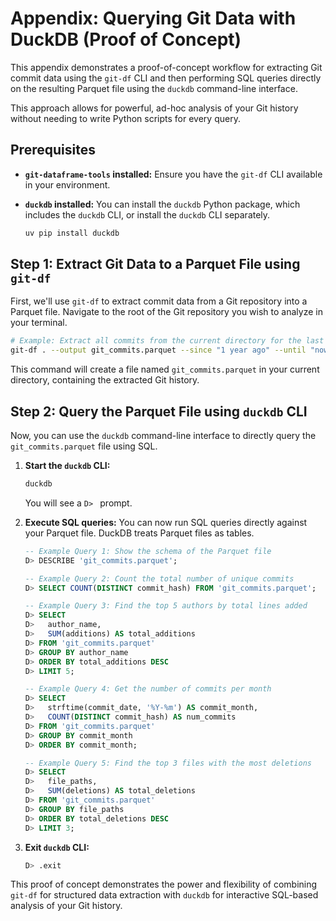 # Appendix: Querying Git Data with DuckDB (Proof of Concept)

This appendix demonstrates a proof-of-concept workflow for extracting Git commit data using the `git-df` CLI and then performing SQL queries directly on the resulting Parquet file using the `duckdb` command-line interface.

This approach allows for powerful, ad-hoc analysis of your Git history without needing to write Python scripts for every query.

## Prerequisites

*   **`git-dataframe-tools` installed:** Ensure you have the `git-df` CLI available in your environment.
*   **`duckdb` installed:** You can install the `duckdb` Python package, which includes the `duckdb` CLI, or install the `duckdb` CLI separately.

    ```bash
    uv pip install duckdb
    ```

## Step 1: Extract Git Data to a Parquet File using `git-df`

First, we'll use `git-df` to extract commit data from a Git repository into a Parquet file. Navigate to the root of the Git repository you wish to analyze in your terminal.

```bash
# Example: Extract all commits from the current directory for the last year
git-df . --output git_commits.parquet --since "1 year ago" --until "now" -v
```

This command will create a file named `git_commits.parquet` in your current directory, containing the extracted Git history.

## Step 2: Query the Parquet File using `duckdb` CLI

Now, you can use the `duckdb` command-line interface to directly query the `git_commits.parquet` file using SQL.

1.  **Start the `duckdb` CLI:**

    ```bash
    duckdb
    ```

    You will see a `D> ` prompt.

2.  **Execute SQL queries:** You can now run SQL queries directly against your Parquet file. DuckDB treats Parquet files as tables.

    ```sql
    -- Example Query 1: Show the schema of the Parquet file
    D> DESCRIBE 'git_commits.parquet';

    -- Example Query 2: Count the total number of unique commits
    D> SELECT COUNT(DISTINCT commit_hash) FROM 'git_commits.parquet';

    -- Example Query 3: Find the top 5 authors by total lines added
    D> SELECT
    D>   author_name,
    D>   SUM(additions) AS total_additions
    D> FROM 'git_commits.parquet'
    D> GROUP BY author_name
    D> ORDER BY total_additions DESC
    D> LIMIT 5;

    -- Example Query 4: Get the number of commits per month
    D> SELECT
    D>   strftime(commit_date, '%Y-%m') AS commit_month,
    D>   COUNT(DISTINCT commit_hash) AS num_commits
    D> FROM 'git_commits.parquet'
    D> GROUP BY commit_month
    D> ORDER BY commit_month;

    -- Example Query 5: Find the top 3 files with the most deletions
    D> SELECT
    D>   file_paths,
    D>   SUM(deletions) AS total_deletions
    D> FROM 'git_commits.parquet'
    D> GROUP BY file_paths
    D> ORDER BY total_deletions DESC
    D> LIMIT 3;
    ```

3.  **Exit `duckdb` CLI:**

    ```sql
    D> .exit
    ```

This proof of concept demonstrates the power and flexibility of combining `git-df` for structured data extraction with `duckdb` for interactive SQL-based analysis of your Git history.
